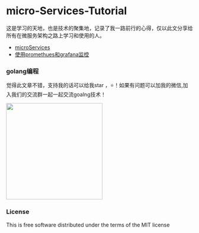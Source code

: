 # micro-Services-Tutorial

这是学习的天地，也是技术的聚集地，记录了我一路前行的心得，仅以此文分享给所有在微服务架构之路上学习和使用的人。

* [microServices](https://github.com/KeKe-Li/microServices)
* [使用promethues和grafana监控](https://github.com/KeKe-Li/microServices)



### golang编程

觉得此文章不错，支持我的话可以给我star ，:star:！如果有问题可以加我的微信,加入我们的交流群一起一起交流goalng技术！

<p style="left">
  <img src="https://github.com/KeKe-Li/book/blob/master/images/1.jpg" width="260">
</p>

### License
This is free software distributed under the terms of the MIT license